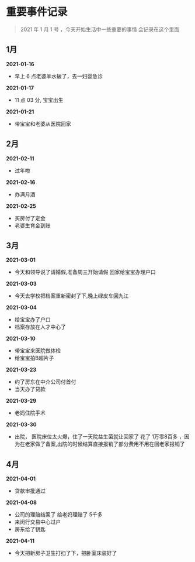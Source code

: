 # 重要事件记录

> 2021 年 1 月 1 号 ，今天开始生活中一些重要的事情 会记录在这个里面  



## 1月

**2021-01-16**

- 早上 6 点老婆羊水破了，去一妇婴急诊

**2021-01-17**

- 11 点 03 分, 宝宝出生

**2021-01-21**

- 带宝宝和老婆从医院回家

## 2月

**2021-02-11**

- 过年啦

**2021-02-16**

- 办满月酒

**2021-02-25**

- 买房付了定金
- 老婆生育金到账

## 3月

**2021-03-01**

- 今天和领导说了请婚假,准备周三开始请假 回家给宝宝办理户口

**2021-03-03**

- 今天去学校把档案重新密封了下,晚上绿皮车回九江

**2021-03-04**

- 给宝宝办了户口
- 档案存放在人才中心了

**2021-03-10**

- 带宝宝来医院做体检
- 给宝宝拍B超片子

**2021-03-23**

- 约了房东在中介公司付首付
- 当天办了贷款

**2021-03-29**

- 老妈住院手术

**2021-03-30**

- 出院， 医院床位太火爆，住了一天院益生菌就让回家了 花了 1万零8百多 ，因为在老家做了备案,出院的时候结算直接报销了部分费用不用在回老家报销了

## 4月

**2021-04-01**

- 贷款审批通过

**2021-04-08**

- 公司的理赔结案了 给老妈理赔了 5千多
- 来闵行交易中心过户
- 房东给了钥匙

**2021-04-11**

- 今天把新房子卫生打扫了下，把卧室床装好了

